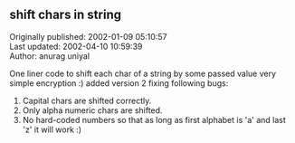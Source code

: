 ## shift chars in string  
Originally published: 2002-01-09 05:10:57  
Last updated: 2002-04-10 10:59:39  
Author: anurag uniyal  
  
One liner code to shift each char of a string by some passed value
very simple encryption :)
added version 2 fixing following bugs:
1. Capital chars are shifted correctly.
2. Only alpha numeric chars are shifted.
3. No hard-coded numbers so that as long as first alphabet is 'a'
   and last 'z' it will work :)